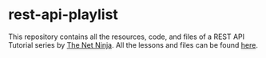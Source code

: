 # rest-api-playlist
This repository contains all the resources, code, and files of a REST API Tutorial series by [The Net Ninja](https://www.youtube.com/@NetNinja). All the lessons and files can be found [here](https://youtube.com/playlist?list=PL4cUxeGkcC9jBcybHMTIia56aV21o2cZ8).
